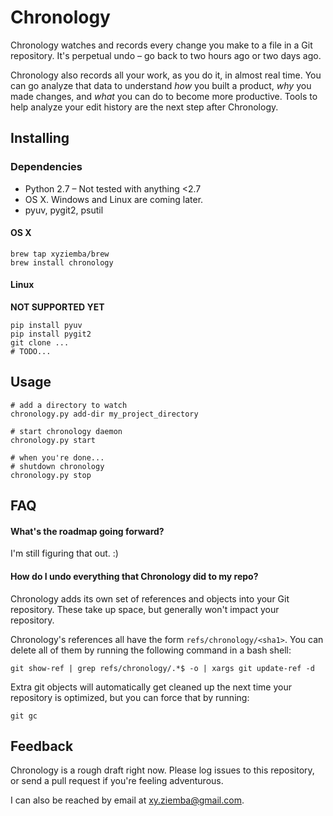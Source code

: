 # Chronology

Chronology watches and records every change you make to a file in a Git repository. It's perpetual undo – go back to two hours ago or two days ago.

Chronology also records all your work, as you do it, in almost real time. You can go analyze that data to understand *how* you built a product, *why* you made changes, and *what* you can do to become more productive. Tools to help analyze your edit history are the next step after Chronology.

## Installing

### Dependencies

* Python 2.7 – Not tested with anything <2.7
* OS X. Windows and Linux are coming later.
* pyuv, pygit2, psutil

#### OS X

	brew tap xyziemba/brew
	brew install chronology

#### Linux

**NOT SUPPORTED YET**

	pip install pyuv
	pip install pygit2
	git clone ...
	# TODO...

## Usage

	# add a directory to watch
	chronology.py add-dir my_project_directory
	
	# start chronology daemon
	chronology.py start
	
	# when you're done...
	# shutdown chronology
	chronology.py stop
	
## FAQ

#### What's the roadmap going forward?

I'm still figuring that out. :)

#### How do I undo everything that Chronology did to my repo?

Chronology adds its own set of references and objects into your Git repository. These take up space, but generally won't impact your repository.

Chronology's references all have the form `refs/chronology/<sha1>`. You can delete all of them by running the following command in a bash shell:

	git show-ref | grep refs/chronology/.*$ -o | xargs git update-ref -d

Extra git objects will automatically get cleaned up the next time your repository is optimized, but you can force that by running:

	git gc

## Feedback

Chronology is a rough draft right now. Please log issues to this repository, or send a pull request if you're feeling adventurous.

I can also be reached by email at xy.ziemba@gmail.com.